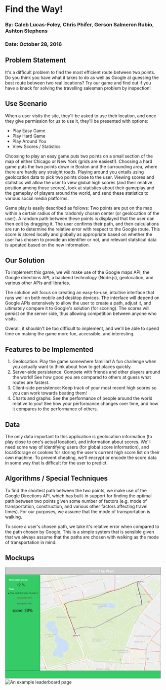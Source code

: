 # Find the Way! 
### By: Caleb Lucas-Foley, Chris Phifer, Gerson Salmeron Rubio, Ashton Stephens
### Date: October 28, 2016

## Problem Statement
It's a difficult problem to find the most efficient route between two points.
Do you think you have what it takes to do as well as Google at guessing the
best route between two real locations? Try our game and find out if you
have a knack for solving the travelling salesman problem by inspection!

## Use Scenario
When a user visits the site, they'll be asked to use their location, and once
they give permission for us to use it, they'll be presented with options:
* Play Easy Game
* Play Hard Game
* Play Around You
* View Scores / Statistics
     
Choosing to play an easy game puts two points on a small section of the map of
either Chicago or New York (grids are easiest!). Choosing a hard game puts the
two points down in Boston and the surrounding area, where there are hardly any
straight roads. Playing around you entails using geolocation data to pick two
points close to the user. Viewing scores and statistics will allow the user to
view global high scores (and their relative position among those scores), look
at statistics about their gameplay and the gameplay of players around the
world, and send these statistics to various social media platforms.

Game play is easily described as follows: Two points are put on the map within
a certain radius of the randomly chosen center (or geolocation of the user).
A random path between these points is displayed that the user can then edit by
dragging it. The user confirms their path, and then calculations are run to
determine the relative error with respect to the Google route. This score is
stored locally and globally as appropriate based on whether the user has chosen
to provide an identifier  or not, and relevant statstical data is updated
based on the new information. 

## Our Solution
To implement this game, we will make use of the Google maps API, the Google
directions API, a backend technology (Node.js), geolocation, and various other
APIs and libraries.

The solution will focus on creating an easy-to-use, intuitive interface that
runs well on both mobile and desktop devices. The interface will depend on
Google APIs extensively to allow the user to create a path, adjust it, and
ultimately compare it to Google's solution (for scoring). The scores will
persist on the server side, thus allowing competition between anyone who
visits. 

Overall, it shouldn't be too difficult to implement, and we'll be able to
spend time on making the game more fun, accessible, and interesting. 

## Features to be Implemented
   1. Geolocation: Play the game somewhere familiar! A fun challenge when you
      actually want to think about how to get places quickly.
   2. Server-side persistence: Compete with friends and other players around
      the world! See how good you are compared to others at guess what routes
      are fastest.
   3. Client-side persistence: Keep track of your most recent high scores so
      you can work towards beating them!
   4. Charts and graphs: See the performance of people around the world
      relative to you! See how your performance changes over time, and how it
      compares to the performance of others. 

## Data
The only data important to this application is geolocation information (to play
close to one's actual location), and information about scores. We'll need some
way of identifying users (for global score information), and localStorage or
cookies for storing the user's current high score list on their own machine.
To prevent cheating, we'll encrypt or encode the score data in some way that
is difficult for the user to predict. 

## Algorithms / Special Techniques
To find the shortest path between the two points, we make use of the Google
Directions API, which has built-in support for finding the optimal path between
two points given some number of factors (e.g. mode of transportation,
construction, and various other factors affecting travel times). For our
purposes, we assume that the mode of transportation is walking.

To score a user's chosen path, we take it's relative error when compared to the
path chosen by Google. This is a simple system that is sensible given that we
always assume that the paths are chosen with walking as the mode of
transportation in mind. 

## Mockups

![The main page](ftw.png)
![An example leaderboard page](leaderboard.png)